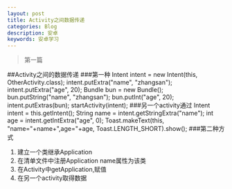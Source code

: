 ```yaml
---
layout: post
title: Activity之间数据传递
categories: Blog
description: 安卓
keywords: 安卓学习
---
```


>第一篇

##Activity之间的数据传递
###第一种
	Intent intent = new Intent(this, OtherActivity.class);
	intent.putExtra("name", "zhangsan");
 	intent.putExtra("age", 20);
 	Bundle bun = new Bundle();
 	bun.putString("name", "zhangsan");
	bun.putInt("age", 20);
	intent.putExtras(bun);
	startActivity(intent);
###另一个activity通过
 	Intent intent = this.getIntent();
 	String name = intent.getStringExtra("name");
 	int age = intent.getIntExtra("age", 0);
 	Toast.makeText(this, "name="+name+",age="+age,
	Toast.LENGTH_SHORT).show();
###第二种方式	
  1. 建立一个类继承Application
 2. 在清单文件中注册Application name属性为该类
 3. 在Activity中getApplication,赋值
 4. 在另一个activity取得数据


